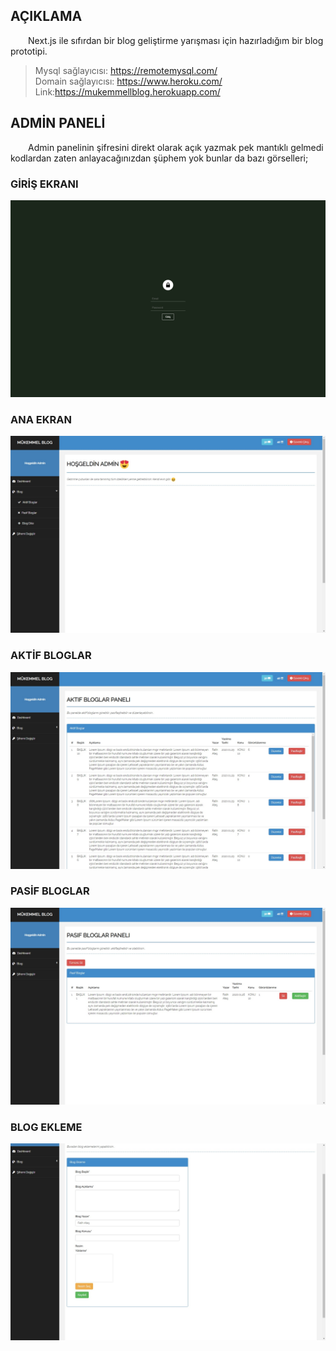 ## <a name="aciklama"></a> AÇIKLAMA

&emsp;&emsp;Next.js ile sıfırdan bir blog geliştirme yarışması için hazırladığım bir blog prototipi. 
> Mysql sağlayıcısı: https://remotemysql.com/  
> Domain sağlayıcısı: https://www.heroku.com/  
> Link:https://mukemmellblog.herokuapp.com/

## <a name="adminPanel" ></a> ADMİN PANELİ

&emsp;&emsp;Admin panelinin şifresini direkt olarak açık yazmak pek mantıklı gelmedi kodlardan zaten anlayacağınızdan şüphem yok bunlar da bazı görselleri;


### GİRİŞ EKRANI

 <img src="readme-pic/login.jpg"/>

### ANA EKRAN

 <img src="readme-pic/index.jpg"/>

 ### AKTİF BLOGLAR

 <img src="readme-pic/active.jpg"/>

 ### PASİF BLOGLAR

 <img src="readme-pic/passive.jpg"/>

 ### BLOG EKLEME 

 <img src="readme-pic/add.jpg"/>

